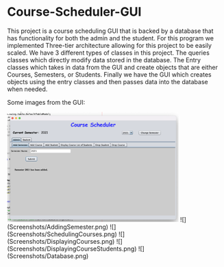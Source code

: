 # Course-Scheduler-GUI
This project is a course scheduling GUI that is backed by a database that has functionality for both the admin and the student. For this program we implemented Three-tier architecture allowing for this project to be easily scaled. We have 3 different types of classes in this project. The queries classes which directly modify data stored in the database. The Entry classes which takes in data from the GUI and create objects that are either Courses, Semesters, or Students. Finally we have the GUI which creates objects using the entry classes and then passes data into the database when needed.

Some images from the GUI:



<img src = "Screenshots/AddingSemester.png" width = 400>
![](Screenshots/AddingSemester.png)
![](Screenshots/SchedulingCourses.png)
![](Screenshots/DisplayingCourses.png)
![](Screenshots/DisplayingCourseStudents.png)
![](Screenshots/Database.png)
